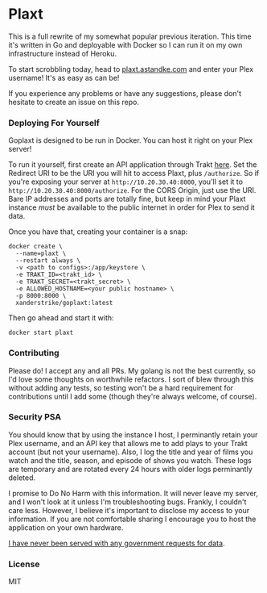 # Plaxt

This is a full rewrite of my somewhat popular previous iteration. This time it's written in Go
and deployable with Docker so I can run it on my own infrastructure instead of Heroku.

To start scrobbling today, head to [plaxt.astandke.com](https://plaxt.astandke.com) and enter your Plex username!
It's as easy as can be!

If you experience any problems or have any suggestions, please don't hesitate to create an issue on this repo.

### Deploying For Yourself

Goplaxt is designed to be run in Docker. You can host it right on your Plex server!

To run it yourself, first create an API application through Trakt [here](https://trakt.tv/oauth/applications). Set the
Redirect URI to be the URI you will hit to access Plaxt, plus `/authorize`. So if you're exposing your server at
`http://10.20.30.40:8000`, you'll set it to `http://10.20.30.40:8000/authorize`. For the CORS Origin, just use the URI.
Bare IP addresses and ports are totally fine, but keep in mind your Plaxt instance _must_ be available to the public 
internet in order for Plex to send it data.

Once you have that, creating your container is a snap:

    docker create \
      --name=plaxt \
      --restart always \
      -v <path to configs>:/app/keystore \
      -e TRAKT_ID=<trakt_id> \
      -e TRAKT_SECRET=<trakt_secret> \
      -e ALLOWED_HOSTNAME=<your public hostname> \
      -p 8000:8000 \
      xanderstrike/goplaxt:latest

Then go ahead and start it with:

    docker start plaxt

### Contributing

Please do! I accept any and all PRs. My golang is not the best currently, so I'd love some thoughts on worthwhile
refactors. I sort of blew through this without adding any tests, so testing won't be a hard requirement for
contributions until I add some (though they're always welcome, of course).

### Security PSA

You should know that by using the instance I host, I perminantly retain your Plex username, and an API key that
allows me to add plays to your Trakt account (but not your username). Also, I log the title and year of films
you watch and the title, season, and episode of shows you watch. These logs are temporary and are rotated every
24 hours with older logs perminantly deleted.

I promise to Do No Harm with this information. It will never leave my server, and I won't look at it unless I'm
troubleshooting bugs. Frankly, I couldn't care less. However, I believe it's important to disclose my access to
your information. If you are not comfortable sharing I encourage you to host the application on your own hardware.

[I have never been served with any government requests for data](https://en.wikipedia.org/wiki/Warrant_canary).

### License

MIT

